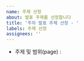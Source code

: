 ```yaml
---
name: 주제 선정
about: 발표 주제를 선정합니다
title: '주차 발표 주제 선정 - '
labels: 주제 선정
assignees: ''
---
```


- 주제 및 범위(page) :
